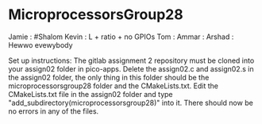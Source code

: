 # MicroprocessorsGroup28

Jamie : #Shalom
Kevin : L + ratio + no GPIOs
Tom : 
Ammar : 
Arshad : Hewwo evewybody


Set up instructions:
The gitlab assignment 2 repository must be cloned into your assign02 folder in pico-apps. Delete the assign02.c and assign02.s in the assign02 folder, the only
thing in this folder should be the microprocessorsgroup28 folder and the CMakeLists.txt. Edit the CMakeLists.txt file in the assign02 folder and type 
"add_subdirectory(microprocessorsgroup28)" into it. There should now be no errors in any of the files.